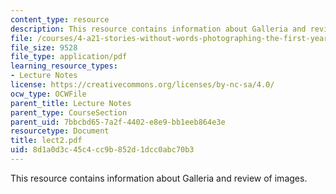 ```yaml
---
content_type: resource
description: This resource contains information about Galleria and review of images.
file: /courses/4-a21-stories-without-words-photographing-the-first-year-fall-2006/8d1a0d3c45c4cc9b852d1dcc0abc70b3_lect2.pdf
file_size: 9528
file_type: application/pdf
learning_resource_types:
- Lecture Notes
license: https://creativecommons.org/licenses/by-nc-sa/4.0/
ocw_type: OCWFile
parent_title: Lecture Notes
parent_type: CourseSection
parent_uid: 7bbcbd65-7a2f-4402-e8e9-bb1eeb864e3e
resourcetype: Document
title: lect2.pdf
uid: 8d1a0d3c-45c4-cc9b-852d-1dcc0abc70b3
---
```

This resource contains information about Galleria and review of images.